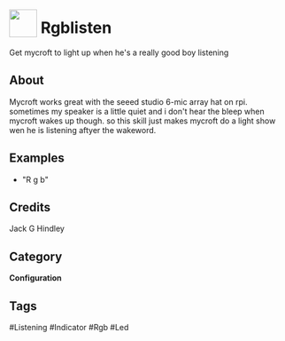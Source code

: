 # <img src="https://raw.githack.com/FortAwesome/Font-Awesome/master/svgs/solid/assistive-listening-systems.svg" card_color="#22A7F0" width="50" height="50" style="vertical-align:bottom"/> Rgblisten
Get mycroft to light up when he's a really good boy listening

## About
Mycroft works great with the seeed studio 6-mic array hat on rpi. sometimes my speaker is a little quiet and i don't hear the bleep when mycroft wakes up though. so this skill just makes mycroft do a light show wen he is listening aftyer the wakeword.

## Examples
* "R g b"

## Credits
Jack  G Hindley

## Category
**Configuration**

## Tags
#Listening
#Indicator
#Rgb
#Led

